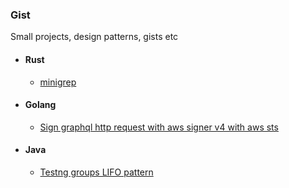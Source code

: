 ### Gist

Small projects, design patterns, gists etc

- #### Rust
    - [minigrep](./rust/minigrep/README.md)

- #### Golang
    - [Sign graphql http request with aws signer v4 with aws sts](./golang/AwsStsSignerGraphql.go)

- #### Java
    - [Testng groups LIFO pattern](./java/testng_groups_lifo_pattern/README.md)
